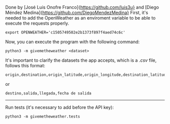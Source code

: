 Done by [José Luis Onofre Franco]{https://github.com/luis3u} and [Diego Méndez Medina]{https://github.com/DiegoMendezMedina}
First, it's needed to add the OpenWeather as an enviroment variable to be able to execute the requests properly.

```shell
export OPENWEATHER='c1505749502e2b1373f897f4aed74c6c'
```

Now, you can execute the program with the following command:

```shell
python3 -m givemetheweather <dataset>
```

It's important to clarify the datasets  the app accepts, which is a _.csv_  file, follows this format:
```
origin,destination,origin_latitude,origin_longitude,destination_latitude,destination_longitude
```

or

```
destino,salida,llegada,fecha de salida
```

<hr>

Run tests (it's necessary to add before the API key):

```shell
python3 -m givemetheweather.tests
```

